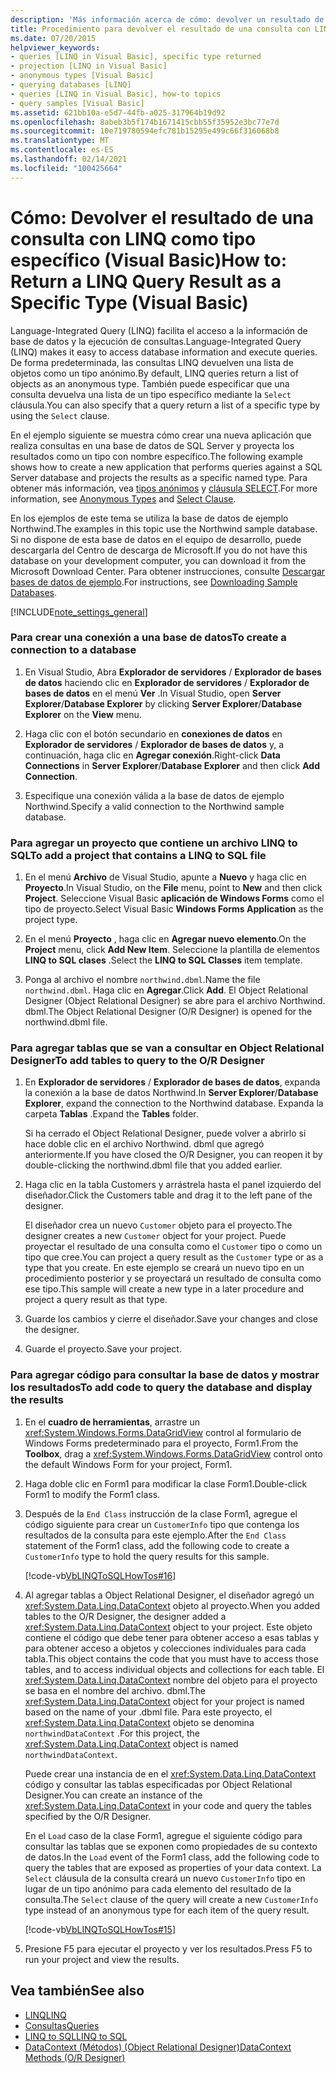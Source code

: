 ```yaml
---
description: 'Más información acerca de cómo: devolver un resultado de consulta LINQ como un tipo específico (Visual Basic)'
title: Procedimiento para devolver el resultado de una consulta con LINQ como tipo específico
ms.date: 07/20/2015
helpviewer_keywords:
- queries [LINQ in Visual Basic], specific type returned
- projection [LINQ in Visual Basic]
- anonymous types [Visual Basic]
- querying databases [LINQ]
- queries [LINQ in Visual Basic], how-to topics
- query samples [Visual Basic]
ms.assetid: 621bb10a-e5d7-44fb-a025-317964b19d92
ms.openlocfilehash: 8abeb3b5f174b1671415cbb55f35952e3bc77e7d
ms.sourcegitcommit: 10e719780594efc781b15295e499c66f316068b8
ms.translationtype: MT
ms.contentlocale: es-ES
ms.lasthandoff: 02/14/2021
ms.locfileid: "100425664"
---
```

# <a name="how-to-return-a-linq-query-result-as-a-specific-type-visual-basic"></a><span data-ttu-id="54b82-103">Cómo: Devolver el resultado de una consulta con LINQ como tipo específico (Visual Basic)</span><span class="sxs-lookup"><span data-stu-id="54b82-103">How to: Return a LINQ Query Result as a Specific Type (Visual Basic)</span></span>

<span data-ttu-id="54b82-104">Language-Integrated Query (LINQ) facilita el acceso a la información de base de datos y la ejecución de consultas.</span><span class="sxs-lookup"><span data-stu-id="54b82-104">Language-Integrated Query (LINQ) makes it easy to access database information and execute queries.</span></span> <span data-ttu-id="54b82-105">De forma predeterminada, las consultas LINQ devuelven una lista de objetos como un tipo anónimo.</span><span class="sxs-lookup"><span data-stu-id="54b82-105">By default, LINQ queries return a list of objects as an anonymous type.</span></span> <span data-ttu-id="54b82-106">También puede especificar que una consulta devuelva una lista de un tipo específico mediante la `Select` cláusula.</span><span class="sxs-lookup"><span data-stu-id="54b82-106">You can also specify that a query return a list of a specific type by using the `Select` clause.</span></span>  
  
 <span data-ttu-id="54b82-107">En el ejemplo siguiente se muestra cómo crear una nueva aplicación que realiza consultas en una base de datos de SQL Server y proyecta los resultados como un tipo con nombre específico.</span><span class="sxs-lookup"><span data-stu-id="54b82-107">The following example shows how to create a new application that performs queries against a SQL Server database and projects the results as a specific named type.</span></span> <span data-ttu-id="54b82-108">Para obtener más información, vea [tipos anónimos](../objects-and-classes/anonymous-types.md) y [cláusula SELECT](../../../language-reference/queries/select-clause.md).</span><span class="sxs-lookup"><span data-stu-id="54b82-108">For more information, see [Anonymous Types](../objects-and-classes/anonymous-types.md) and [Select Clause](../../../language-reference/queries/select-clause.md).</span></span>  
  
 <span data-ttu-id="54b82-109">En los ejemplos de este tema se utiliza la base de datos de ejemplo Northwind.</span><span class="sxs-lookup"><span data-stu-id="54b82-109">The examples in this topic use the Northwind sample database.</span></span> <span data-ttu-id="54b82-110">Si no dispone de esta base de datos en el equipo de desarrollo, puede descargarla del Centro de descarga de Microsoft.</span><span class="sxs-lookup"><span data-stu-id="54b82-110">If you do not have this database on your development computer, you can download it from the Microsoft Download Center.</span></span> <span data-ttu-id="54b82-111">Para obtener instrucciones, consulte [Descargar bases de datos de ejemplo](../../../../framework/data/adonet/sql/linq/downloading-sample-databases.md).</span><span class="sxs-lookup"><span data-stu-id="54b82-111">For instructions, see [Downloading Sample Databases](../../../../framework/data/adonet/sql/linq/downloading-sample-databases.md).</span></span>  
  
[!INCLUDE[note_settings_general](~/includes/note-settings-general-md.md)]  
  
### <a name="to-create-a-connection-to-a-database"></a><span data-ttu-id="54b82-112">Para crear una conexión a una base de datos</span><span class="sxs-lookup"><span data-stu-id="54b82-112">To create a connection to a database</span></span>  
  
1. <span data-ttu-id="54b82-113">En Visual Studio, Abra **Explorador de servidores** / **Explorador de bases de datos** haciendo clic en **Explorador de servidores** / **Explorador de bases de datos** en el menú **Ver** .</span><span class="sxs-lookup"><span data-stu-id="54b82-113">In Visual Studio, open **Server Explorer**/**Database Explorer** by clicking **Server Explorer**/**Database Explorer** on the **View** menu.</span></span>  
  
2. <span data-ttu-id="54b82-114">Haga clic con el botón secundario en **conexiones de datos** en **Explorador de servidores** / **Explorador de bases de datos** y, a continuación, haga clic en **Agregar conexión**.</span><span class="sxs-lookup"><span data-stu-id="54b82-114">Right-click **Data Connections** in **Server Explorer**/**Database Explorer** and then click **Add Connection**.</span></span>  
  
3. <span data-ttu-id="54b82-115">Especifique una conexión válida a la base de datos de ejemplo Northwind.</span><span class="sxs-lookup"><span data-stu-id="54b82-115">Specify a valid connection to the Northwind sample database.</span></span>  
  
### <a name="to-add-a-project-that-contains-a-linq-to-sql-file"></a><span data-ttu-id="54b82-116">Para agregar un proyecto que contiene un archivo LINQ to SQL</span><span class="sxs-lookup"><span data-stu-id="54b82-116">To add a project that contains a LINQ to SQL file</span></span>  
  
1. <span data-ttu-id="54b82-117">En el menú **Archivo** de Visual Studio, apunte a **Nuevo** y haga clic en **Proyecto**.</span><span class="sxs-lookup"><span data-stu-id="54b82-117">In Visual Studio, on the **File** menu, point to **New** and then click **Project**.</span></span> <span data-ttu-id="54b82-118">Seleccione Visual Basic **aplicación de Windows Forms** como el tipo de proyecto.</span><span class="sxs-lookup"><span data-stu-id="54b82-118">Select Visual Basic **Windows Forms Application** as the project type.</span></span>  
  
2. <span data-ttu-id="54b82-119">En el menú **Proyecto** , haga clic en **Agregar nuevo elemento**.</span><span class="sxs-lookup"><span data-stu-id="54b82-119">On the **Project** menu, click **Add New Item**.</span></span> <span data-ttu-id="54b82-120">Seleccione la plantilla de elementos **LINQ to SQL clases** .</span><span class="sxs-lookup"><span data-stu-id="54b82-120">Select the **LINQ to SQL Classes** item template.</span></span>  
  
3. <span data-ttu-id="54b82-121">Ponga al archivo el nombre `northwind.dbml`.</span><span class="sxs-lookup"><span data-stu-id="54b82-121">Name the file `northwind.dbml`.</span></span> <span data-ttu-id="54b82-122">Haga clic en **Agregar**.</span><span class="sxs-lookup"><span data-stu-id="54b82-122">Click **Add**.</span></span> <span data-ttu-id="54b82-123">El Object Relational Designer (Object Relational Designer) se abre para el archivo Northwind. dbml.</span><span class="sxs-lookup"><span data-stu-id="54b82-123">The Object Relational Designer (O/R Designer) is opened for the northwind.dbml file.</span></span>  
  
### <a name="to-add-tables-to-query-to-the-or-designer"></a><span data-ttu-id="54b82-124">Para agregar tablas que se van a consultar en Object Relational Designer</span><span class="sxs-lookup"><span data-stu-id="54b82-124">To add tables to query to the O/R Designer</span></span>  
  
1. <span data-ttu-id="54b82-125">En **Explorador de servidores** / **Explorador de bases de datos**, expanda la conexión a la base de datos Northwind.</span><span class="sxs-lookup"><span data-stu-id="54b82-125">In **Server Explorer**/**Database Explorer**, expand the connection to the Northwind database.</span></span> <span data-ttu-id="54b82-126">Expanda la carpeta **Tablas** .</span><span class="sxs-lookup"><span data-stu-id="54b82-126">Expand the **Tables** folder.</span></span>  
  
     <span data-ttu-id="54b82-127">Si ha cerrado el Object Relational Designer, puede volver a abrirlo si hace doble clic en el archivo Northwind. dbml que agregó anteriormente.</span><span class="sxs-lookup"><span data-stu-id="54b82-127">If you have closed the O/R Designer, you can reopen it by double-clicking the northwind.dbml file that you added earlier.</span></span>  
  
2. <span data-ttu-id="54b82-128">Haga clic en la tabla Customers y arrástrela hasta el panel izquierdo del diseñador.</span><span class="sxs-lookup"><span data-stu-id="54b82-128">Click the Customers table and drag it to the left pane of the designer.</span></span>  
  
     <span data-ttu-id="54b82-129">El diseñador crea un nuevo `Customer` objeto para el proyecto.</span><span class="sxs-lookup"><span data-stu-id="54b82-129">The designer creates a new `Customer` object for your project.</span></span> <span data-ttu-id="54b82-130">Puede proyectar el resultado de una consulta como el `Customer` tipo o como un tipo que cree.</span><span class="sxs-lookup"><span data-stu-id="54b82-130">You can project a query result as the `Customer` type or as a type that you create.</span></span> <span data-ttu-id="54b82-131">En este ejemplo se creará un nuevo tipo en un procedimiento posterior y se proyectará un resultado de consulta como ese tipo.</span><span class="sxs-lookup"><span data-stu-id="54b82-131">This sample will create a new type in a later procedure and project a query result as that type.</span></span>  
  
3. <span data-ttu-id="54b82-132">Guarde los cambios y cierre el diseñador.</span><span class="sxs-lookup"><span data-stu-id="54b82-132">Save your changes and close the designer.</span></span>  
  
4. <span data-ttu-id="54b82-133">Guarde el proyecto.</span><span class="sxs-lookup"><span data-stu-id="54b82-133">Save your project.</span></span>  
  
### <a name="to-add-code-to-query-the-database-and-display-the-results"></a><span data-ttu-id="54b82-134">Para agregar código para consultar la base de datos y mostrar los resultados</span><span class="sxs-lookup"><span data-stu-id="54b82-134">To add code to query the database and display the results</span></span>  
  
1. <span data-ttu-id="54b82-135">En el **cuadro de herramientas**, arrastre un <xref:System.Windows.Forms.DataGridView> control al formulario de Windows Forms predeterminado para el proyecto, Form1.</span><span class="sxs-lookup"><span data-stu-id="54b82-135">From the **Toolbox**, drag a <xref:System.Windows.Forms.DataGridView> control onto the default Windows Form for your project, Form1.</span></span>  
  
2. <span data-ttu-id="54b82-136">Haga doble clic en Form1 para modificar la clase Form1.</span><span class="sxs-lookup"><span data-stu-id="54b82-136">Double-click Form1 to modify the Form1 class.</span></span>  
  
3. <span data-ttu-id="54b82-137">Después de la `End Class` instrucción de la clase Form1, agregue el código siguiente para crear un `CustomerInfo` tipo que contenga los resultados de la consulta para este ejemplo.</span><span class="sxs-lookup"><span data-stu-id="54b82-137">After the `End Class` statement of the Form1 class, add the following code to create a `CustomerInfo` type to hold the query results for this sample.</span></span>  
  
     [!code-vb[VbLINQToSQLHowTos#16](~/samples/snippets/visualbasic/VS_Snippets_VBCSharp/VbLINQtoSQLHowTos/VB/Form8.vb#16)]  
  
4. <span data-ttu-id="54b82-138">Al agregar tablas a Object Relational Designer, el diseñador agregó un <xref:System.Data.Linq.DataContext> objeto al proyecto.</span><span class="sxs-lookup"><span data-stu-id="54b82-138">When you added tables to the O/R Designer, the designer added a <xref:System.Data.Linq.DataContext> object to your project.</span></span> <span data-ttu-id="54b82-139">Este objeto contiene el código que debe tener para obtener acceso a esas tablas y para obtener acceso a objetos y colecciones individuales para cada tabla.</span><span class="sxs-lookup"><span data-stu-id="54b82-139">This object contains the code that you must have to access those tables, and to access individual objects and collections for each table.</span></span> <span data-ttu-id="54b82-140">El <xref:System.Data.Linq.DataContext> nombre del objeto para el proyecto se basa en el nombre del archivo. dbml.</span><span class="sxs-lookup"><span data-stu-id="54b82-140">The <xref:System.Data.Linq.DataContext> object for your project is named based on the name of your .dbml file.</span></span> <span data-ttu-id="54b82-141">Para este proyecto, el <xref:System.Data.Linq.DataContext> objeto se denomina `northwindDataContext` .</span><span class="sxs-lookup"><span data-stu-id="54b82-141">For this project, the <xref:System.Data.Linq.DataContext> object is named `northwindDataContext`.</span></span>  
  
     <span data-ttu-id="54b82-142">Puede crear una instancia de en el <xref:System.Data.Linq.DataContext> código y consultar las tablas especificadas por Object Relational Designer.</span><span class="sxs-lookup"><span data-stu-id="54b82-142">You can create an instance of the <xref:System.Data.Linq.DataContext> in your code and query the tables specified by the O/R Designer.</span></span>  
  
     <span data-ttu-id="54b82-143">En el `Load` caso de la clase Form1, agregue el siguiente código para consultar las tablas que se exponen como propiedades de su contexto de datos.</span><span class="sxs-lookup"><span data-stu-id="54b82-143">In the `Load` event of the Form1 class, add the following code to query the tables that are exposed as properties of your data context.</span></span> <span data-ttu-id="54b82-144">La `Select` cláusula de la consulta creará un nuevo `CustomerInfo` tipo en lugar de un tipo anónimo para cada elemento del resultado de la consulta.</span><span class="sxs-lookup"><span data-stu-id="54b82-144">The `Select` clause of the query will create a new `CustomerInfo` type instead of an anonymous type for each item of the query result.</span></span>  
  
     [!code-vb[VbLINQToSQLHowTos#15](~/samples/snippets/visualbasic/VS_Snippets_VBCSharp/VbLINQtoSQLHowTos/VB/Form8.vb#15)]  
  
5. <span data-ttu-id="54b82-145">Presione F5 para ejecutar el proyecto y ver los resultados.</span><span class="sxs-lookup"><span data-stu-id="54b82-145">Press F5 to run your project and view the results.</span></span>  
  
## <a name="see-also"></a><span data-ttu-id="54b82-146">Vea también</span><span class="sxs-lookup"><span data-stu-id="54b82-146">See also</span></span>

- [<span data-ttu-id="54b82-147">LINQ</span><span class="sxs-lookup"><span data-stu-id="54b82-147">LINQ</span></span>](index.md)
- [<span data-ttu-id="54b82-148">Consultas</span><span class="sxs-lookup"><span data-stu-id="54b82-148">Queries</span></span>](../../../language-reference/queries/index.md)
- [<span data-ttu-id="54b82-149">LINQ to SQL</span><span class="sxs-lookup"><span data-stu-id="54b82-149">LINQ to SQL</span></span>](../../../../framework/data/adonet/sql/linq/index.md)
- [<span data-ttu-id="54b82-150">DataContext (Métodos) (Object Relational Designer)</span><span class="sxs-lookup"><span data-stu-id="54b82-150">DataContext Methods (O/R Designer)</span></span>](/visualstudio/data-tools/datacontext-methods-o-r-designer)
